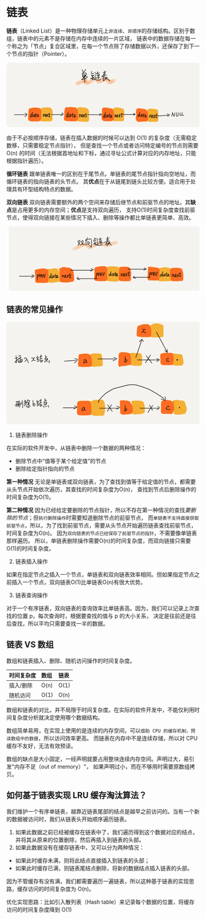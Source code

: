 # 链表

**链表**（Linked List）是一种物理存储单元上`非连续`、`非顺序`的存储结构。区别于数组，链表中的元素不是存储在内存中连续的一片区域，
链表中的数据存储在每一个称之为「节点」复合区域里，在每一个节点除了存储数据以外，还保存了到下一个节点的指针（Pointer）。

<div align=center>
  <img src="resource/6.png" width="540" height="168" style="border-radius: 6px">
</div>

由于不必按顺序存储，链表在插入数据的时候可以达到 O(1) 的复杂度（无需稳定数移，只需要稳定节点指针），
但是查找一个节点或者访问特定编号的节点则需要 O(n) 的时间（无法根据首地址和下标，通过寻址公式计算对应的内存地址，只能根据指针遍历）。

**循环链表** 跟单链表唯一的区别在于尾节点。单链表的尾节点指针指向空地址，而循环链表的指向链表的头节点。
其**优点**在于从链尾到链头比较方便。适合用于处理具有环型结构特点的数据。

**双向链表** 双向链表需要额外的两个空间来存储后继节点和前驱节点的地址。其**缺点**是占用更多的内存空间；**优点**是支持双向遍历，
支持O(1)时间复杂度查找前驱节点，使得双向链接在某些情况下插入、删除等操作都比单链表更简单、高效。

<div align=center>
  <img src="resource/7.png" width="540" height="168" style="border-radius: 6px">
</div>


## 链表的常见操作

<div align=center>
  <img src="resource/8.png" width="540" height="268" style="border-radius: 6px">
</div>

1. 链表删除操作

在实际的软件开发中，从链表中删除一个数据的两种情况：
- 删除节点中“值等于某个给定值”的节点
- 删除给定指针指向的节点

**第一种情况** 无论是单链表或双向链表，为了查找到值等于给定值的节点，都需要从头节点开始依次遍历，其查找的时间复杂度为O(n)，
查找到节点后删除操作的时间复杂度为O(1)。

**第二种情况** 因为已经给定要删除的节点指针，所以不存在第一种情况的查找*要删除的节点*；但`执行删除操作`时需要知道删除节点的前驱节点，
而`单链表不支持直接获取前驱节点`，所以，为了找到前驱节点，需要从头节点开始遍历链表查找前驱节点，时间复杂度为O(n)。
因为`双向链表的节点已经保存了前驱节点的指针`，不需要像单链表那样遍历。
所以，单链表删除操作需要O(n)的时间复杂度，而双向链接只需要O(1)的时间复杂度。

2. 链表插入操作

如果在指定节点之插入一个节点，单链表和双向链表效率相同。但如果指定节点之前插入一个节点，双向链表O(1)比单链表O(n)有很大优势。

3. 链表查询操作

对于一个有序链表，双向链表的查询效率比单链表高。因为，我们可以记录上次查找的位置 p，每次查询时，根据要查找的值与 p 的大小关系，
决定是往前还是往后查找，所以平均只需要查找一半的数据。


## 链表 VS 数组

数组和链表插入、删除、随机访问操作的时间复杂度。

| 时间复杂度 | 数组   | 链表   |
|:------|:-----|:-----|
| 插入/删除 | O(n) | O(1) |
| 随机访问  | O(1) | O(n) |

数组和链表的对比，并不局限于时间复杂度。在实际的软件开发中，不能仅利用时间复杂度分析就决定使用哪个数据结构。

数组简单易用，在实现上使用的是连续的内存空间，可以`借助 CPU 的缓存机制，预读数组中的数据`，所以访问效率更高。
而链表在内存中不是连续存储，所以对 CPU 缓存不友好，无法有效预读。

数组的缺点是大小固定，一经声明就要占用整块连续内存空间。声明过大，易引发"内存不足（out of memory）"，
如果声明过小，而在不够用时需要原数组拷贝。


## 如何基于链表实现 LRU 缓存淘汰算法？

我们维护一个有序单链表，越靠近链表尾部的结点是越早之前访问的。当有一个新的数据被访问时，我们从链表头开始顺序遍历链表。

1. 如果此数据之前已经被缓存在链表中了，我们遍历得到这个数据对应的结点，并将其从原来的位置删除，然后再插入到链表的头部。
2. 如果此数据没有在缓存链表中，又可以分为两种情况：
- 如果此时缓存未满，则将此结点直接插入到链表的头部；
- 如果此时缓存已满，则链表尾结点删除，将新的数据结点插入链表的头部。

因为不管缓存有没有满，我们都需要遍历一遍链表，所以这种基于链表的实现思路，缓存访问的时间复杂度为 O(n)。

优化实现思路：比如引入散列表（Hash table）来记录每个数据的位置，将缓存访问的时间复杂度降到 O(1)